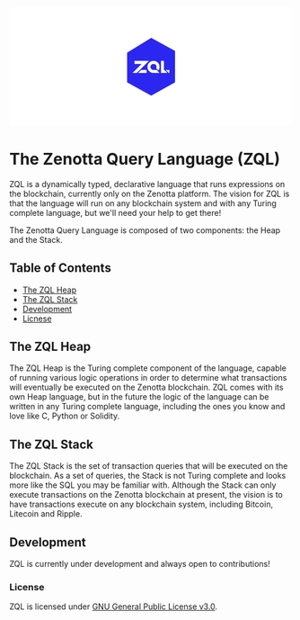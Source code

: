 ![ZQL Logo](https://github.com/zenotta/zql/blob/master/assets/logo.png "ZQL Logo")

# The Zenotta Query Language (ZQL)

ZQL is a dynamically typed, declarative language that runs expressions on the blockchain, currently only on the Zenotta platform. The vision for ZQL is that the language will run on any blockchain system and with any Turing complete language, but we'll need your help to get there!

The Zenotta Query Language is composed of two components: the Heap and the Stack.

## Table of Contents

- [The ZQL Heap](https://github.com/zenotta/zql#the-zql-heap)
- [The ZQL Stack](https://github.com/zenotta/zql#the-zql-stack)
- [Development](https://github.com/zenotta/zql#development)
- [Licnese](https://github.com/zenotta/zql#license)

## The ZQL Heap

The ZQL Heap is the Turing complete component of the language, capable of running various logic operations in order to determine what 
transactions will eventually be executed on the Zenotta blockchain. ZQL comes with its own Heap language, but in the future the logic 
of the language can be written in any Turing complete language, including the ones you know and love like C, Python or Solidity.

## The ZQL Stack

The ZQL Stack is the set of transaction queries that will be executed on the blockchain. As a set of queries, the Stack is not Turing 
complete and looks more like the SQL you may be familiar with. Although the Stack can only execute transactions on the Zenotta blockchain at present, the vision is to have transactions execute on any blockchain system, including Bitcoin, Litecoin and Ripple.

## Development

ZQL is currently under development and always open to contributions! 

### License

ZQL is licensed under [GNU General Public License v3.0](https://github.com/zenotta/zql/blob/master/LICENSE.txt).

